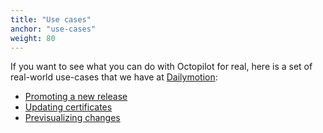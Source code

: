 ```yaml
---
title: "Use cases"
anchor: "use-cases"
weight: 80
---
```


If you want to see what you can do with Octopilot for real, here is a set of real-world use-cases that we have at [Dailymotion](https://www.dailymotion.com/):

- [Promoting a new release](#use-case-app-promotion)
- [Updating certificates](#use-case-update-certs)
- [Previsualizing changes](#use-case-preview)
